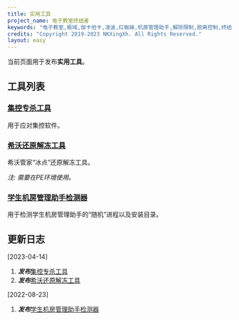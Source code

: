 ```yaml
---
title: 实用工具
project_name: 电子教室终结者
keywords: "电子教室,极域,伽卡他卡,凌波,红蜘蛛,机房管理助手,解除限制,脱离控制,终结者,脱控"
credits: "Copyright 2019-2023 NKXingXh. All Rights Reserved."
layout: easy
---
```


当前页面用于发布**实用工具**。

## 工具列表

### [集控专杀工具](https://lanzoul.com/iWum40sz58ob)

用于应对集控软件。

### [希沃还原解冻工具](https://lanzoul.com/i1Bn10t0n02f)

希沃管家“冰点”还原解冻工具。

*注: 需要在PE环境使用。*

### [学生机房管理助手检测器](https://lanzoul.com/icHXg0hsgcva)

用于检测学生机房管理助手的“随机”进程以及安装目录。

## 更新日志

[2023-04-14]
  1. ***发布***[集控专杀工具](#集控专杀工具)
  1. ***发布***[希沃还原解冻工具](#希沃还原解冻工具)

[2022-08-23]
  1. ***发布***[学生机房管理助手检测器](#学生机房管理助手检测器)
